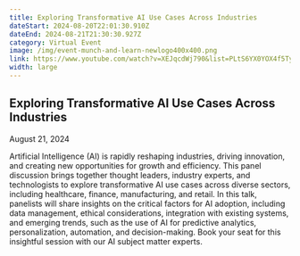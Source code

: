 ```yaml
---
title: Exploring Transformative AI Use Cases Across Industries
dateStart: 2024-08-20T22:01:30.910Z
dateEnd: 2024-08-21T21:30:30.927Z
category: Virtual Event
image: /img/event-munch-and-learn-newlogo400x400.png
link: https://www.youtube.com/watch?v=XEJqcdWj790&list=PLtS6YX0YOX4f5TyRI7jUdjm7D9H4laNlF
width: large
---
```

## Exploring Transformative AI Use Cases Across Industries

August 21, 2024

Artificial Intelligence (AI) is rapidly reshaping industries, driving innovation, and creating new opportunities for growth and efficiency. This panel discussion brings together thought leaders, industry experts, and technologists to explore transformative AI use cases across diverse sectors, including healthcare, finance, manufacturing, and retail. In this talk, panelists will share insights on the critical factors for AI adoption, including data management, ethical considerations, integration with existing systems, and emerging trends, such as the use of AI for predictive analytics, personalization, automation, and decision-making. Book your seat for this insightful session with our AI subject matter experts.

